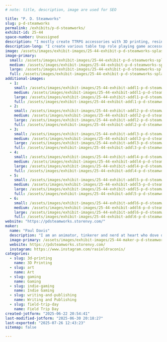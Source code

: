 ```yaml
---
# note: title, description, image are used for SEO

title: "P. D. Steamworks"
slug: p-d-steamworks
permalink: /exhibits/p-d-steamworks/
exhibit-id: 25-44
space-number: Unassigned
description: "I mostly create TTRPG accessories with 3D printing, resin casting, and some hand book binding."
description-long: "I create various table top role playing game accessories from 3D printed dice boxes, a fusion of dice box and dice tower I call a Tower Vault to hand casting resin dice, and have recently started making miniature modules and books for game masters and players to add to their own games or (eventually) run a full adventure with."
image: /assets/images/exhibit-images/25-44-exhibit-p-d-steamworks-splashpic-large.jpg
image-primary: 
  small: /assets/images/exhibit-images/25-44-exhibit-p-d-steamworks-splashpic-small.jpg
  medium: /assets/images/exhibit-images/25-44-exhibit-p-d-steamworks-splashpic-medium.jpg
  large: /assets/images/exhibit-images/25-44-exhibit-p-d-steamworks-splashpic-large.jpg
  full: /assets/images/exhibit-images/25-44-exhibit-p-d-steamworks-splashpic-full.jpg
additional-images: 
  - 1:
    small: /assets/images/exhibit-images/25-44-exhibit-addl1-p-d-steamworks-makerfairorlando2024-small.jpg
    medium: /assets/images/exhibit-images/25-44-exhibit-addl1-p-d-steamworks-makerfairorlando2024-medium.jpg
    large: /assets/images/exhibit-images/25-44-exhibit-addl1-p-d-steamworks-makerfairorlando2024-large.jpg
    full: /assets/images/exhibit-images/25-44-exhibit-addl1-p-d-steamworks-makerfairorlando2024-full.jpg
  - 2:
    small: /assets/images/exhibit-images/25-44-exhibit-addl2-p-d-steamworks-finnconmdc2025-3064-small.jpg
    medium: /assets/images/exhibit-images/25-44-exhibit-addl2-p-d-steamworks-finnconmdc2025-3064-medium.jpg
    large: /assets/images/exhibit-images/25-44-exhibit-addl2-p-d-steamworks-finnconmdc2025-3064-large.jpg
    full: /assets/images/exhibit-images/25-44-exhibit-addl2-p-d-steamworks-finnconmdc2025-3064-full.jpg
  - 3:
    small: /assets/images/exhibit-images/25-44-exhibit-addl3-p-d-steamworks-pic2-small.jpg
    medium: /assets/images/exhibit-images/25-44-exhibit-addl3-p-d-steamworks-pic2-medium.jpg
    large: /assets/images/exhibit-images/25-44-exhibit-addl3-p-d-steamworks-pic2-large.jpg
    full: /assets/images/exhibit-images/25-44-exhibit-addl3-p-d-steamworks-pic2-full.jpg
  - 4:
    small: /assets/images/exhibit-images/25-44-exhibit-addl4-p-d-steamworks-pic1-small.jpg
    medium: /assets/images/exhibit-images/25-44-exhibit-addl4-p-d-steamworks-pic1-medium.jpg
    large: /assets/images/exhibit-images/25-44-exhibit-addl4-p-d-steamworks-pic1-large.jpg
    full: /assets/images/exhibit-images/25-44-exhibit-addl4-p-d-steamworks-pic1-full.jpg
  - 5:
    small: /assets/images/exhibit-images/25-44-exhibit-addl5-p-d-steamworks-pic3-small.jpg
    medium: /assets/images/exhibit-images/25-44-exhibit-addl5-p-d-steamworks-pic3-medium.jpg
    large: /assets/images/exhibit-images/25-44-exhibit-addl5-p-d-steamworks-pic3-large.jpg
    full: /assets/images/exhibit-images/25-44-exhibit-addl5-p-d-steamworks-pic3-full.jpg
  - 6:
    small: /assets/images/exhibit-images/25-44-exhibit-addl6-p-d-steamworks-pic4-small.jpg
    medium: /assets/images/exhibit-images/25-44-exhibit-addl6-p-d-steamworks-pic4-medium.jpg
    large: /assets/images/exhibit-images/25-44-exhibit-addl6-p-d-steamworks-pic4-large.jpg
    full: /assets/images/exhibit-images/25-44-exhibit-addl6-p-d-steamworks-pic4-full.jpg
website: "https://pdsteamworks.storenvy.com/"
maker: 
  name: "Paul Davis"
  description: "I am an animator, tinkerer and nerd at heart who dove deep into trpgs. Got into 3d printing a good few years ago now and have been fusing my love of various media, 3d printing, tinkering, and ttrpg accessories."
  image-primary: /assets/images/exhibit-images/25-44-maker-p-d-steamworks-pdslogo-medium.png
  website: https://pdsteamworks.storenvy.com/
  instagram: https://www.instagram.com/rasieldraconis/
categories: 
  - slug: 3d-printing
    name: 3D Printing
  - slug: art
    name: Art
  - slug: gaming
    name: Gaming
  - slug: indie-gaming
    name: Indie Gaming
  - slug: writing-and-publishing
    name: Writing and Publishing
  - slug: field-trip-day
    name: Field Trip Day
created-jotform: "2025-06-22 20:54:41"
last-modified-jotform: "2025-06-30 20:18:27"
last-exported: "2025-07-26 12:43:23"
sitemap: false

---
```

